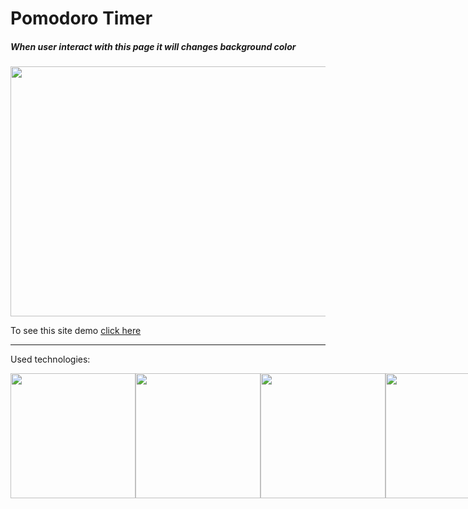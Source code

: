 # Pomodoro Timer

##### When user interact with this page it will changes background color

<img src="./images/Gif.gif" width="600" height="400" />

To see this site demo
[click here](https://filp-color.netlify.app/)

*****************************************************************
Used technologies: 





<div class="d-flex">
  <img src="https://upload.wikimedia.org/wikipedia/commons/6/61/HTML5_logo_and_wordmark.svg" width="200"/>
  <img src="https://upload.wikimedia.org/wikipedia/commons/d/d5/CSS3_logo_and_wordmark.svg" width="200"/>
  <img src="https://upload.wikimedia.org/wikipedia/commons/9/99/Unofficial_JavaScript_logo_2.svg" width="200"/>
  <img src="https://upload.wikimedia.org/wikipedia/commons/9/96/Sass_Logo_Color.svg" width="200"/>
</div>

<style>
 .d-flex {
   display:flex;
 }
 <style>


In this project used:
HTML/CSS and
Vanilla JavaScript
None of frameworks used in this little project
like React or Vue

<!-- For logo

![Used Technologies](./images/Techs.png "Used Technologies: HTML CSS JAVASCRIPT")

 -->
